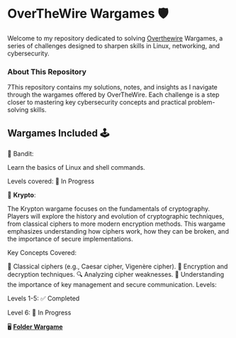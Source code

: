 # OverTheWire Wargames 🛡️

Welcome to my repository dedicated to solving [Overthewire](https://overthewire.org/wargames/) Wargames, a series of challenges designed to sharpen skills in Linux, networking, and cybersecurity.

### About This Repository

7This repository contains my solutions, notes, and insights as I navigate through the wargames offered by OverTheWire. Each challenge is a step closer to mastering key cybersecurity concepts and practical problem-solving skills.

## Wargames Included 🕹️ 

📌 Bandit:

Learn the basics of Linux and shell commands.

Levels covered: 🚧 In Progress

📌 **Krypto**:

The Krypton wargame focuses on the fundamentals of cryptography. Players will explore the history and evolution of cryptographic techniques, from classical ciphers to more modern encryption methods. This wargame emphasizes understanding how ciphers work, how they can be broken, and the importance of secure implementations.

Key Concepts Covered:

🧩 Classical ciphers (e.g., Caesar cipher, Vigenère cipher).
🔑 Encryption and decryption techniques.
🔍 Analyzing cipher weaknesses.
🚩 Understanding the importance of key management and secure communication.
Levels:

Levels 1-5: ✅ Completed

Level 6: 🚧 In Progress

🖥️ [**Folder Wargame**](https://github.com/Cristian5tarellas/Wargames/tree/main/Krypton)
